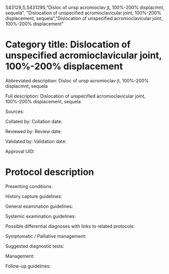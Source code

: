 S43129,S,S43129S,"Disloc of unsp acromioclav jt, 100%-200% displacmnt, sequela", "Dislocation of unspecified acromioclavicular joint, 100%-200% displacement, sequela","Dislocation of unspecified acromioclavicular joint, 100%-200% displacement"
# Category title: Dislocation of unspecified acromioclavicular joint, 100%-200% displacement

Abbreviated description: Disloc of unsp acromioclav jt, 100%-200% displacmnt, sequela

Full description: Dislocation of unspecified acromioclavicular joint, 100%-200% displacement, sequela

Sources:

Collated by:
Collation date:

Reviewed by:
Review date:

Validated by:
Validation date:

Approval UID:

# Protocol description

Presenting conditions:

History capture guidelines:

General examination guidelines:

Systemic examination guidelines:

Possible differential diagnoses with links to related protocols:

Symptomatic / Palliative management:

Suggested diagnostic tests:

Management:

Follow-up guidelines:
